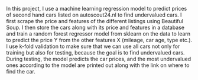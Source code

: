 In this project, I use a machine learning regression model to predict prices of second hand cars listed on 
autoscout24.nl to find undervalued cars. I first scrape the price and features of the different listings using Beautiful Soup.
I then store the cars along with its price and features in a database and train a random forest regressor model from
sklearn on the data to learn to predict the price Y from the other features X (mileage, car age, type etc.).
I use k-fold validation to make sure that we can use all cars not only for training but also for testing, 
because the goal is to find undervalued cars. During testing, the model predicts the car prices, and the most
undervalued ones according to the model are printed out along with the link on where to find the car.